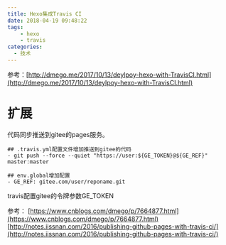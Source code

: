 ```yaml
---
title: Hexo集成Travis CI
date: 2018-04-19 09:48:22
tags:
    - hexo
    - travis
categories: 
  - 技术
---
```


参考：[http://dmego.me/2017/10/13/deylpoy-hexo-with-TravisCI.html](http://dmego.me/2017/10/13/deylpoy-hexo-with-TravisCI.html)

# 扩展
代码同步推送到gitee的pages服务。
```
## .travis.yml配置文件增加推送到gitee的代码
- git push --force --quiet "https://user:${GE_TOKEN}@${GE_REF}" master:master

## env.global增加配置
- GE_REF: gitee.com/user/reponame.git
```

travis配置gitee的令牌参数GE_TOKEN

参考：
[https://www.cnblogs.com/dmego/p/7664877.html](https://www.cnblogs.com/dmego/p/7664877.html)
[http://notes.iissnan.com/2016/publishing-github-pages-with-travis-ci/](http://notes.iissnan.com/2016/publishing-github-pages-with-travis-ci/)